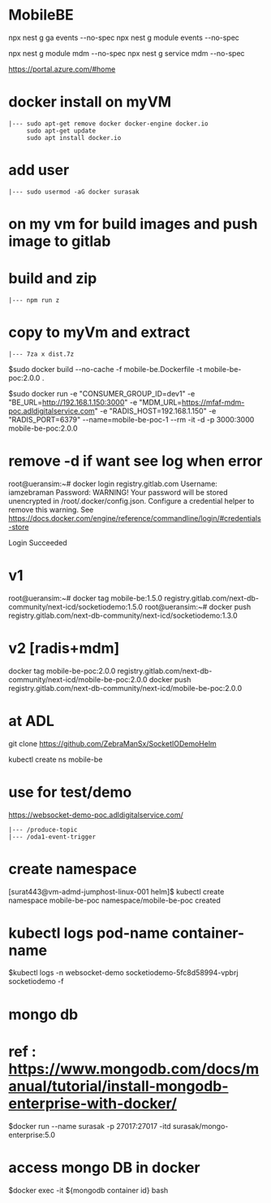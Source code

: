 # MobileBE

npx nest g ga events --no-spec 
npx nest g module events --no-spec

npx nest g module mdm --no-spec
npx nest g service mdm --no-spec

https://portal.azure.com/#home
# docker install on myVM
    |--- sudo apt-get remove docker docker-engine docker.io
         sudo apt-get update
         sudo apt install docker.io
# add user
    |--- sudo usermod -aG docker surasak 
    
# on my vm for build images and push image to gitlab 
# build and zip 
    |--- npm run z
# copy to myVm and extract
    |--- 7za x dist.7z

$sudo docker build --no-cache -f mobile-be.Dockerfile -t mobile-be-poc:2.0.0 .

$sudo docker run -e "CONSUMER_GROUP_ID=dev1" -e "BE_URL=http://192.168.1.150:3000" -e "MDM_URL=https://mfaf-mdm-poc.adldigitalservice.com" -e "RADIS_HOST=192.168.1.150" -e "RADIS_PORT=6379" --name=mobile-be-poc-1 --rm -it -d -p 3000:3000 mobile-be-poc:2.0.0


# remove -d if want see log when error 

root@ueransim:~# docker login registry.gitlab.com
Username: iamzebraman
Password: 
WARNING! Your password will be stored unencrypted in /root/.docker/config.json.
Configure a credential helper to remove this warning. See
https://docs.docker.com/engine/reference/commandline/login/#credentials-store

Login Succeeded

# v1
root@ueransim:~# docker tag mobile-be:1.5.0  registry.gitlab.com/next-db-community/next-icd/socketiodemo:1.5.0
root@ueransim:~# docker push registry.gitlab.com/next-db-community/next-icd/socketiodemo:1.3.0

# v2 [radis+mdm]
docker tag mobile-be-poc:2.0.0 registry.gitlab.com/next-db-community/next-icd/mobile-be-poc:2.0.0
docker push registry.gitlab.com/next-db-community/next-icd/mobile-be-poc:2.0.0

# at ADL
git clone https://github.com/ZebraManSx/SocketIODemoHelm

kubectl create ns mobile-be

# use for test/demo
https://websocket-demo-poc.adldigitalservice.com/

    |--- /produce-topic 
    |--- /oda1-event-trigger

# create namespace
[surat443@vm-admd-jumphost-linux-001 helm]$ kubectl create namespace mobile-be-poc
namespace/mobile-be-poc created

# kubectl logs pod-name container-name
$kubectl logs -n websocket-demo socketiodemo-5fc8d58994-vpbrj socketiodemo -f

# mongo db
# ref : https://www.mongodb.com/docs/manual/tutorial/install-mongodb-enterprise-with-docker/

$docker run --name surasak -p 27017:27017 -itd surasak/mongo-enterprise:5.0

# access mongo DB in docker 
$docker exec -it ${mongodb container id} bash